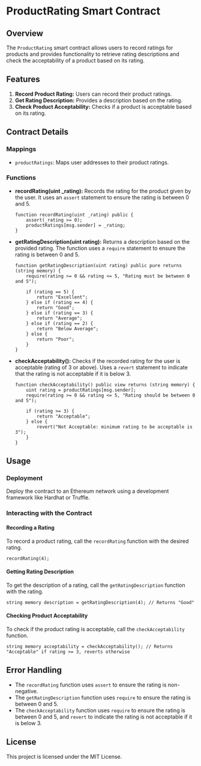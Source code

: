 # ProductRating Smart Contract

## Overview

The `ProductRating` smart contract allows users to record ratings for products and provides functionality to retrieve rating descriptions and check the acceptability of a product based on its rating.

## Features

1. **Record Product Rating:** Users can record their product ratings.
2. **Get Rating Description:** Provides a description based on the rating.
3. **Check Product Acceptability:** Checks if a product is acceptable based on its rating.

## Contract Details

### Mappings
- `productRatings`: Maps user addresses to their product ratings.

### Functions

- **recordRating(uint _rating):**
  Records the rating for the product given by the user. It uses an `assert` statement to ensure the rating is between 0 and 5.
  
  ```solidity
  function recordRating(uint _rating) public {
      assert(_rating >= 0);
      productRatings[msg.sender] = _rating;
  }
  ```

- **getRatingDescription(uint rating):**
  Returns a description based on the provided rating. The function uses a `require` statement to ensure the rating is between 0 and 5.
  
  ```solidity
  function getRatingDescription(uint rating) public pure returns (string memory) {
      require(rating >= 0 && rating <= 5, "Rating must be between 0 and 5");
  
      if (rating == 5) {
          return "Excellent";
      } else if (rating == 4) {
          return "Good";
      } else if (rating == 3) {
          return "Average";
      } else if (rating == 2) {
          return "Below Average";
      } else {
          return "Poor";
      }
  }
  ```

- **checkAcceptability():**
  Checks if the recorded rating for the user is acceptable (rating of 3 or above). Uses a `revert` statement to indicate that the rating is not acceptable if it is below 3.
  
  ```solidity
  function checkAcceptability() public view returns (string memory) {
      uint rating = productRatings[msg.sender];
      require(rating >= 0 && rating <= 5, "Rating should be between 0 and 5");
  
      if (rating >= 3) {
          return "Acceptable";
      } else {
          revert("Not Acceptable: minimum rating to be acceptable is 3");
      }
  }
  ```

## Usage

### Deployment
Deploy the contract to an Ethereum network using a development framework like Hardhat or Truffle.

### Interacting with the Contract

#### Recording a Rating
To record a product rating, call the `recordRating` function with the desired rating.

```solidity
recordRating(4);
```

#### Getting Rating Description
To get the description of a rating, call the `getRatingDescription` function with the rating.

```solidity
string memory description = getRatingDescription(4); // Returns "Good"
```

#### Checking Product Acceptability
To check if the product rating is acceptable, call the `checkAcceptability` function.

```solidity
string memory acceptability = checkAcceptability(); // Returns "Acceptable" if rating >= 3, reverts otherwise
```

## Error Handling

- The `recordRating` function uses `assert` to ensure the rating is non-negative.
- The `getRatingDescription` function uses `require` to ensure the rating is between 0 and 5.
- The `checkAcceptability` function uses `require` to ensure the rating is between 0 and 5, and `revert` to indicate the rating is not acceptable if it is below 3.

## License
This project is licensed under the MIT License.
